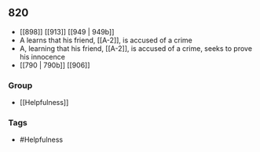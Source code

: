 ## 820
- [[898]] [[913]] [[949 | 949b]] 
- A learns that his friend, [[A-2]], is accused of a crime
- A, learning that his friend, [[A-2]], is accused of a crime, seeks to prove his innocence
- [[790 | 790b]] [[906]] 


### Group
- [[Helpfulness]]

### Tags
- #Helpfulness

